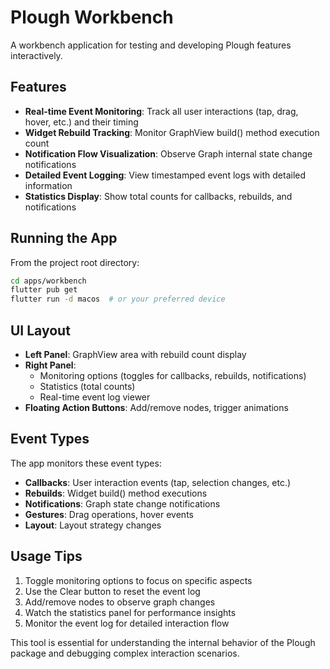 # Plough Workbench

A workbench application for testing and developing Plough features interactively.

## Features

- **Real-time Event Monitoring**: Track all user interactions (tap, drag, hover, etc.) and their timing
- **Widget Rebuild Tracking**: Monitor GraphView build() method execution count
- **Notification Flow Visualization**: Observe Graph internal state change notifications
- **Detailed Event Logging**: View timestamped event logs with detailed information
- **Statistics Display**: Show total counts for callbacks, rebuilds, and notifications

## Running the App

From the project root directory:

```bash
cd apps/workbench
flutter pub get
flutter run -d macos  # or your preferred device
```

## UI Layout

- **Left Panel**: GraphView area with rebuild count display
- **Right Panel**: 
  - Monitoring options (toggles for callbacks, rebuilds, notifications)
  - Statistics (total counts)
  - Real-time event log viewer
- **Floating Action Buttons**: Add/remove nodes, trigger animations

## Event Types

The app monitors these event types:

- **Callbacks**: User interaction events (tap, selection changes, etc.)
- **Rebuilds**: Widget build() method executions
- **Notifications**: Graph state change notifications
- **Gestures**: Drag operations, hover events
- **Layout**: Layout strategy changes

## Usage Tips

1. Toggle monitoring options to focus on specific aspects
2. Use the Clear button to reset the event log
3. Add/remove nodes to observe graph changes
4. Watch the statistics panel for performance insights
5. Monitor the event log for detailed interaction flow

This tool is essential for understanding the internal behavior of the Plough package and debugging complex interaction scenarios.